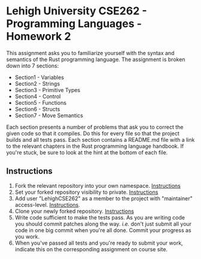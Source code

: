 # Lehigh University CSE262 - Programming Languages - Homework 2

This assignment asks you to familiarize yourself with the syntax and semantics of the Rust programming language. The assignment is broken down into 7 sections:

- Section1 - Variables
- Section2 - Strings
- Section3 - Primitive Types
- Section4 - Control
- Section5 - Functions
- Section6 - Structs
- Section7 - Move Semantics

Each section presents a number of problems that ask you to correct the given code so that it compiles. Do this for every file so that the project builds and all tests pass. Each section contains a README.md file with a link to the relevant chapters in the Rust programming language handbook. If you're stuck, be sure to look at the hint at the bottom of each file.

## Instructions

1. Fork the relevant repository into your own namespace. [Instructions](https://docs.gitlab.com/ee/workflow/forking_workflow.html#creating-a-fork)
2. Set your forked repository visibility to private. [Instructions](https://docs.gitlab.com/ee/public_access/public_access.html#how-to-change-project-visibility)
3. Add user "LehighCSE262" as a member to the project with "maintainer" access-level. [Instructions](https://docs.gitlab.com/ee/user/project/members/#add-a-user). 
4. Clone your newly forked repository. [Instructions](https://docs.gitlab.com/ee/gitlab-basics/start-using-git.html#clone-a-repository) 
5. Write code sufficient to make the tests pass. As you are writing code you should commit patches along the way. *i.e.* don't just submit all your code in one big commit when you're all done. Commit your progress as you work.
6. When you've passed all tests and you're ready to submit your work, indicate this on the corresponding assignment on course site. 